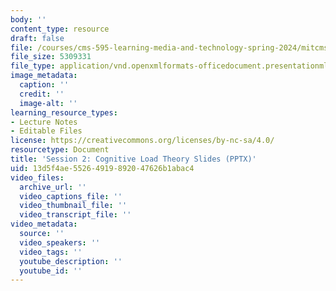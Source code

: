 ```yaml
---
body: ''
content_type: resource
draft: false
file: /courses/cms-595-learning-media-and-technology-spring-2024/mitcms_595_s24_ses2.pptx
file_size: 5309331
file_type: application/vnd.openxmlformats-officedocument.presentationml.presentation
image_metadata:
  caption: ''
  credit: ''
  image-alt: ''
learning_resource_types:
- Lecture Notes
- Editable Files
license: https://creativecommons.org/licenses/by-nc-sa/4.0/
resourcetype: Document
title: 'Session 2: Cognitive Load Theory Slides (PPTX)'
uid: 13d5f4ae-5526-4919-8920-47626b1abac4
video_files:
  archive_url: ''
  video_captions_file: ''
  video_thumbnail_file: ''
  video_transcript_file: ''
video_metadata:
  source: ''
  video_speakers: ''
  video_tags: ''
  youtube_description: ''
  youtube_id: ''
---
```

